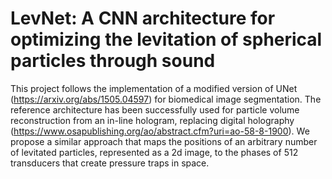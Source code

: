 # LevNet: A CNN architecture for optimizing the levitation of spherical particles through sound

This project follows the implementation of a modified version of UNet (https://arxiv.org/abs/1505.04597) for biomedical image segmentation. The reference architecture has been successfully used for particle volume reconstruction from an in-line hologram, replacing digital holography (https://www.osapublishing.org/ao/abstract.cfm?uri=ao-58-8-1900). We propose a similar approach that maps the positions of an arbitrary number of levitated particles, represented as a 2d image, to the phases of 512 transducers that create pressure traps in space.
